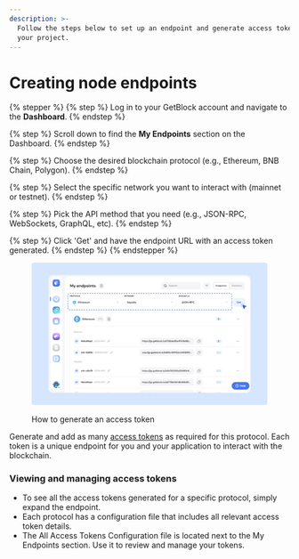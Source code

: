 ```yaml
---
description: >-
  Follow the steps below to set up an endpoint and generate access tokens for
  your project.
---
```


# Creating node endpoints

{% stepper %}
{% step %}
Log in to your GetBlock account and navigate to the **Dashboard**.
{% endstep %}

{% step %}
Scroll down to find the **My Endpoints** section on the Dashboard.
{% endstep %}

{% step %}
Choose the desired blockchain protocol (e.g., Ethereum, BNB Chain, Polygon).
{% endstep %}

{% step %}
Select the specific network you want to interact with (mainnet or testnet).
{% endstep %}

{% step %}
Pick the API method that you need (e.g., JSON-RPC, WebSockets, GraphQL, etc).
{% endstep %}

{% step %}
Click 'Get' and have the endpoint URL with an access token generated.
{% endstep %}
{% endstepper %}

<figure><img src="../../.gitbook/assets/Docs_endpoint_setup.svg" alt="How to create a node endpoint for blockchain API access"><figcaption><p>How to generate an access token</p></figcaption></figure>

Generate and add as many [access tokens](../../getting-started/authentication-with-access-tokens.md) as required for this protocol. Each token is a unique endpoint for you and your application to interact with the blockchain.

### Viewing and managing access tokens

* To see all the access tokens generated for a specific protocol, simply expand the endpoint.
* Each protocol has a configuration file that includes all relevant access token details.
* The All Access Tokens Configuration file is located next to the My Endpoints section. Use it to review and manage your tokens.
